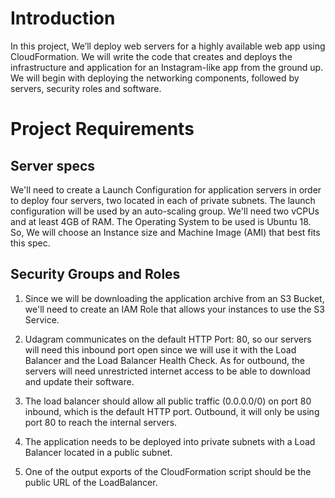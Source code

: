 # Introduction
In this project, We’ll deploy web servers for a highly available web app using CloudFormation. We will write the code that creates and deploys the infrastructure and application for an Instagram-like app from the ground up. We will begin with deploying the networking components, followed by servers, security roles and software. 

# Project Requirements

## Server specs
We'll need to create a Launch Configuration for application servers in order to deploy four servers, two located in each of private subnets. The launch configuration will be used by an auto-scaling group.
We'll need two vCPUs and at least 4GB of RAM. The Operating System to be used is Ubuntu 18. So, We will choose an Instance size and Machine Image (AMI) that best fits this spec. 

## Security Groups and Roles
1. Since we will be downloading the application archive from an S3 Bucket, we'll need to create an IAM Role that allows your instances to use the S3 Service.

2. Udagram communicates on the default HTTP Port: 80, so our servers will need this inbound port open since we will use it with the Load Balancer and the Load Balancer Health Check. As for outbound, the servers will need unrestricted internet access to be able to download and update their software.

3. The load balancer should allow all public traffic (0.0.0.0/0) on port 80 inbound, which is the default HTTP port. Outbound, it will only be using port 80 to reach the internal servers.

4. The application needs to be deployed into private subnets with a Load Balancer located in a public subnet.

5. One of the output exports of the CloudFormation script should be the public URL of the LoadBalancer. 
